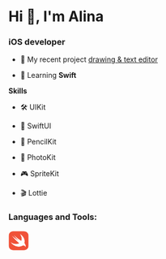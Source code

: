 <h1 align="left">Hi 👋, I'm Alina</h1>
<h3 align="left">iOS developer</h3>


- 🧩 My recent project [drawing & text editor](https://github.com/alirast/TelegramContest)

- 🌱 Learning **Swift**

**Skills**

- 🛠️ UIKit

- 🪼 SwiftUI
  
- 🎨 PencilKit

- 📸 PhotoKit

- 🎮 SpriteKit

- 🎬 Lottie

<h3 align="left"></h3>
<p align="left">
</p>

<h3 align="left">Languages and Tools:</h3>
<p align="left"> <a href="https://developer.apple.com/swift/" target="_blank" rel="noreferrer"> <img src="https://raw.githubusercontent.com/devicons/devicon/master/icons/swift/swift-original.svg" alt="swift" width="40" height="40"/> </a> </p>
